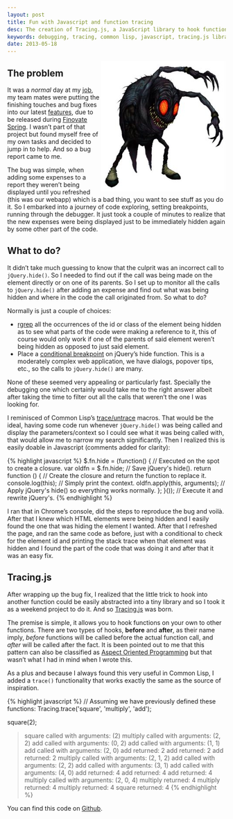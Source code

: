 ```yaml
---
layout: post
title: Fun with Javascript and function tracing
desc: The creation of Tracing.js, a JavaScript library to hook functions, offering a smart way to debug web applications.
keywords: debugging, tracing, common lisp, javascript, tracing.js library, aspect-oriented programming
date: 2013-05-18
---
```


<img style="float: right" src="/assets/images/bigbug.jpg" />

## The problem

It was a *normal* day at my [job](http://www.expensify.com), my team
mates were putting the finishing touches and bug fixes into our latest
[features](http://blog.expensify.com/2013/05/14/announcing-bill-processing-and-invoices-that-dont-suck/),
due to be released during [Finovate Spring](http://finovate.com/). I
wasn’t part of that project but found myself free of my own tasks and
decided to jump in to help. And so a bug report came to me.

The bug was simple, when adding some expenses to a report they weren’t
being displayed until you refreshed (this was our webapp) which is a bad
thing, you want to see stuff as you do it. So I embarked into a journey
of code exploring, setting breakpoints, running through the debugger. It
just took a couple of minutes to realize that the new expenses were
being displayed just to be immediately hidden again by some other part
of the code.

## What to do?

It didn’t take much guessing to know that the culprit was an incorrect
call to `jQuery.hide()`. So I needed to find out if the call
was being made on the element directly or on one of its parents. So I
set up to monitor all the calls to `jQuery.hide()` after
adding an expense and find out what was being hidden and where in the
code the call originated from. So what to do?

Normally is just a couple of choices:

  - [rgrep](http://www.gnu.org/software/emacs/manual/html_node/emacs/Grep-Searching.html)
    all the occurrences of the id or class of the element being hidden
    as to see what parts of the code were making a reference to it, this
    of course would only work if one of the parents of said element
    weren’t being hidden as opposed to just said element.
  - Place a [conditional breakpoint](https://developers.google.com/chrome-developer-tools/docs/javascript-debugging)
    on jQuery’s hide function. This is a moderately complex web
    application, we have dialogs, popover tips, etc., so the calls to
    <code>jQuery.hide()</code> are many.

None of these seemed very appealing or particularly fast. Specially the
debugging one which certainly would take me to the right answer albeit
after taking the time to filter out all the calls that weren’t the one I
was looking for.

I reminisced of Common Lisp’s [trace/untrace](http://clhs.lisp.se/Body/m_tracec.htm) macros. That
would be the ideal, having some code run whenever
<code>jQuery.hide()</code> was being called and display the
parameters/context so I could see what it was being called with, that
would allow me to narrow my search significantly. Then I realized this
is easily doable in Javascript (comments added for clarity):

{% highlight javascript %}
$.fn.hide = (function() {          // Executed on the spot to create a closure.
  var oldfn = $.fn.hide;           // Save jQuery's hide().
  return function () {             // Create the closure and return the function to replace it.
    console.log(this);             // Simply print the context.
    oldfn.apply(this, arguments);  // Apply jQuery's hide() so everything works normally.
  };
}());                              // Execute it and rewrite jQuery's.
{% endhighlight %}

I ran that in Chrome’s console, did the steps to reproduce the bug and
voilà. After that I knew which HTML elements were being hidden and I
easily found the one that was hiding the element I wanted. After that I
refreshed the page, and ran the same code as before, just with a
conditional to check for the element id and printing the stack trace
when that element was hidden and I found the part of the code that was
doing it and after that it was an easy fix.

## Tracing.js

After wrapping up the bug fix, I realized that the little trick to hook
into another function could be easily abstracted into a tiny library and
so I took it as a weekend project to do it. And so
[Tracing.js](https://github.com/ebobby/tracing.js) was born.

The premise is simple, it allows you to hook functions on your own to
other functions. There are two types of hooks, **before** and **after**,
as their name imply, *before* functions will be called before the actual
function call, and *after* will be called after the fact. It is been
pointed out to me that this pattern can also be classified as [Aspect
Oriented Programming](http://en.wikipedia.org/wiki/Aspect-oriented_programming)
but that wasn’t what I had in mind when I wrote this.

As a plus and because I always found this very useful in Common Lisp, I
added a `trace()` functionality that works exactly the same
as the source of inspiration.

{% highlight javascript %}
// Assuming we have previously defined these functions:
Tracing.trace('square', 'multiply', 'add');

square(2);
>  square called with arguments: (2)
>    multiply called with arguments: (2, 2)
>      add called with arguments: (0, 2)
>        add called with arguments: (1, 1)
>          add called with arguments: (2, 0)
>          add returned: 2
>        add returned: 2
>      add returned: 2
>      multiply called with arguments: (2, 1, 2)
>        add called with arguments: (2, 2)
>          add called with arguments: (3, 1)
>            add called with arguments: (4, 0)
>            add returned: 4
>          add returned: 4
>        add returned: 4
>        multiply called with arguments: (2, 0, 4)
>        multiply returned: 4
>      multiply returned: 4
>    multiply returned: 4
>  square returned: 4
{% endhighlight %}

You can find this code on [Github](https://github.com/ebobby/tracing.js).
